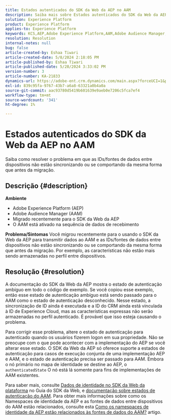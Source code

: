 ```yaml
---
title: Estados autenticados do SDK da Web da AEP no AAM
description: Saiba mais sobre Estados autenticados do SDK da Web da AEP no AAM.
solution: Experience Platform
product: Experience Platform
applies-to: Experience Platform
keywords: KCS,AEP,Adobe Experience Platform,AAM,Adobe Audience Manager,estado autenticado,mapa de identidade,SDK da Web,Solução de problemas
resolution: Resolution
internal-notes: null
bug: false
article-created-by: Eshaa Tiwari
article-created-date: 5/8/2024 2:18:05 PM
article-published-by: Eshaa Tiwari
article-published-date: 5/28/2024 3:33:02 PM
version-number: 3
article-number: KA-21833
dynamics-url: https://adobe-ent.crm.dynamics.com/main.aspx?forceUCI=1&pagetype=entityrecord&etn=knowledgearticle&id=047c63c6-450d-ef11-9f8a-6045bd0201f5
exl-id: 839c95fa-9767-43b7-a6a8-63321a0b4a0a
source-git-commit: aac93780d5419b601639e9aeb0e7206c5fca7ef4
workflow-type: tm+mt
source-wordcount: '341'
ht-degree: 1%

---
```


# Estados autenticados do SDK da Web da AEP no AAM


Saiba como resolver o problema em que as IDs/fontes de dados entre dispositivos não estão sincronizando ou se comportando da mesma forma que antes da migração.

## Descrição {#description}

<b>Ambiente</b>
- Adobe Experience Platform (AEP)
- Adobe Audience Manager (AAM)
- Migrado recentemente para o SDK da Web da AEP
- O AAM está ativado na sequência de dados de recebimento

<b>Problema/Sintomas</b>
Você migrou recentemente para o usando o SDK da Web da AEP para transmitir dados ao AAM e as IDs/fontes de dados entre dispositivos não estão sincronizando ou se comportando da mesma forma que antes da migração. Por exemplo, as características não estão mais sendo armazenadas no perfil entre dispositivos.


## Resolução {#resolution}


A documentação do SDK da Web da AEP mostra o estado de autenticação ambíguo em todo o código de exemplo. Se você copiou esse exemplo, então esse estado de autenticação ambíguo está sendo passado para o AAM como o estado de autenticação desconhecido. Nesse estado, a sincronização de ID ainda é executada e a ID do CRM ainda está vinculada à ID de Experience Cloud, mas as características expressas não serão armazenadas no perfil autenticado. É provável que isso esteja causando o problema.

Para corrigir esse problema, altere o estado de autenticação para autenticado quando os usuários fizerem logon em sua propriedade. Não se preocupe com o que pode acontecer com a implementação do AEP se você alterar esse estado. O SDK da Web da AEP só oferece suporte a estados de autenticação para casos de execução conjunta de uma implementação AEP e AAM, e o estado de autenticação precisa ser passado para AAM. Embora o nó primário no mapa de identidade se destine ao AEP, o `authenticatedState` O nó está lá somente para fins de implementações de AAM existentes.

Para saber mais, consulte [Dados de identidade no SDK da Web da plataforma](https://experienceleague.adobe.com/docs/experience-platform/edge/identity/overview.html) no Guia do SDK da Web, e [documentação sobre estados de autenticação do AAM](https://experienceleague.adobe.com/docs/id-service/using/reference/authenticated-state.html?lang=pt-BR). Para obter mais informações sobre como os Namespaces de identidade da AEP e as fontes de dados entre dispositivos do AAM estão relacionados, consulte esta [Como os namespaces de identidade da AEP estão relacionados às fontes de dados do AAM?](https://experienceleague.adobe.com/docs/experience-cloud-kcs/kbarticles/KA-21305.html?lang=pt-BR) artigo.
